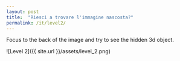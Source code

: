 ```yaml
---
layout: post
title:  "Riesci a trovare l'immagine nascosta?"
permalink: /it/level2/
---
```

Focus to the back of the image and try to see the hidden 3d object.

![Level 2]({{ site.url }}/assets/level_2.png)